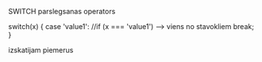 SWITCH parslegsanas operators

switch(x) {
case 'value1': //if (x === 'value1') --> viens no stavokliem
break;
}

izskatijam piemerus
